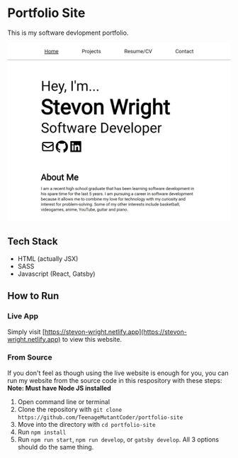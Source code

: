 # Portfolio Site

This is my software devlopment portfolio.

![Portfolio Website](./docs/images/PortfolioSite.jpg)

## Tech Stack

-   HTML (actually JSX)
-   SASS
-   Javascript (React, Gatsby)

## How to Run

### Live App

Simply visit [https://stevon-wright.netlify.app](https://stevon-wright.netlify.app) to view this website.

### From Source

If you don't feel as though using the live website is enough for you, you can run my website from the source code in this respository with these steps:
**Note: Must have Node JS installed**

1. Open command line or terminal
2. Clone the repository with `git clone https://github.com/TeenageMutantCoder/portfolio-site`
3. Move into the directory with `cd portfolio-site`
4. Run `npm install`
5. Run `npm run start`, `npm run develop`, or `gatsby develop`. All 3 options should do the same thing.
